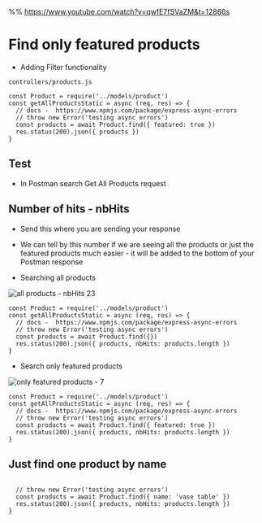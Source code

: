 %% https://www.youtube.com/watch?v=qwfE7fSVaZM&t=12866s
# Find only featured products
* Adding Filter functionality

`controllers/products.js`

```
const Product = require('../models/product')
const getAllProductsStatic = async (req, res) => {
  // docs -  https://www.npmjs.com/package/express-async-errors
  // throw new Error('testing async errors')
  const products = await Product.find({ featured: true })
  res.status(200).json({ products })
}
```

## Test
* In Postman search Get All Products request

## Number of hits - nbHits
* Send this where you are sending your response
* We can tell by this number if we are seeing all the products or just the featured products much easier - it will be added to the bottom of your Postman response

* Searching all products

![all products - nbHits 23](https://i.imgur.com/1NGHWJ4.png)
```
const Product = require('../models/product')
const getAllProductsStatic = async (req, res) => {
  // docs -  https://www.npmjs.com/package/express-async-errors
  // throw new Error('testing async errors')
  const products = await Product.find({})
  res.status(200).json({ products, nbHits: products.length })
}
```

* Search only featured products
 
![only featured products - 7](https://i.imgur.com/PoTEX4C.png)
```
const Product = require('../models/product')
const getAllProductsStatic = async (req, res) => {
  // docs -  https://www.npmjs.com/package/express-async-errors
  // throw new Error('testing async errors')
  const products = await Product.find({ featured: true })
  res.status(200).json({ products, nbHits: products.length })
}
```

## Just find one product by name
```

  // throw new Error('testing async errors')
  const products = await Product.find({ name: 'vase table' })
  res.status(200).json({ products, nbHits: products.length })
}
```


